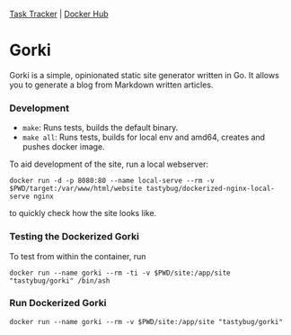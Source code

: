 [Task Tracker](./todo.diff) | [Docker Hub](https://hub.docker.com/repository/docker/tastybug/gorki)

# Gorki

Gorki is a simple, opinionated static site generator written in Go. It allows you to generate a blog from Markdown written articles.

### Development

* `make`: Runs tests, builds the default binary.
* `make all`: Runs tests, builds for local env and amd64, creates and pushes docker image.

To aid development of the site, run a local webserver: 
```shell script
docker run -d -p 8080:80 --name local-serve --rm -v $PWD/target:/var/www/html/website tastybug/dockerized-nginx-local-serve nginx
```
to quickly check how the site looks like.

### Testing the Dockerized Gorki
To test from within the container, run
```shell script
docker run --name gorki --rm -ti -v $PWD/site:/app/site "tastybug/gorki" /bin/ash
```

### Run Dockerized Gorki
```shell script
docker run --name gorki --rm -v $PWD/site:/app/site "tastybug/gorki"
```
